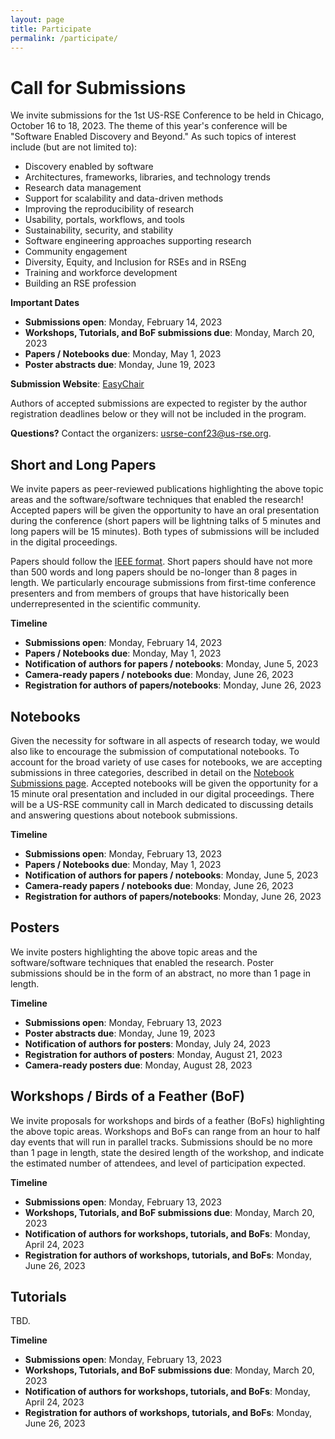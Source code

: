 ```yaml
---
layout: page
title: Participate
permalink: /participate/
---
```


# Call for Submissions

We invite submissions for the 1st US-RSE Conference to be held in Chicago,
October 16 to 18, 2023. The theme of this year's conference will be
"Software Enabled Discovery and Beyond." As such topics of interest
include (but are not limited to):

- Discovery enabled by software
- Architectures, frameworks, libraries, and technology trends
- Research data management
- Support for scalability and data-driven methods 
- Improving the reproducibility of research 
- Usability, portals, workflows, and tools
- Sustainability, security, and stability
- Software engineering approaches supporting research
- Community engagement 
- Diversity, Equity, and Inclusion for RSEs and in RSEng
- Training and workforce development
- Building an RSE profession 

**Important Dates**

- **Submissions open**: Monday, February 14, 2023
- **Workshops, Tutorials, and BoF submissions due**: Monday, March 20, 2023
- **Papers / Notebooks due**: Monday, May 1, 2023
- **Poster abstracts due**: Monday, June 19, 2023

**Submission Website**: [EasyChair](#)

Authors of accepted submissions are expected to register by the author registration deadlines below or they will not be included in the program.

**Questions?** Contact the organizers: [usrse-conf23@us-rse.org](mailto:usrse-conf23@us-rse.org).

## Short and Long Papers

We invite papers as peer-reviewed publications highlighting the above topic areas and the software/software techniques that enabled the research!  Accepted papers will be given the opportunity to have an oral presentation during the conference (short papers will be lightning talks of 5 minutes and long papers will be 15 minutes). Both types of submissions will be included in the digital proceedings. 

Papers should follow the [IEEE format](https://www.ieee.org/conferences/publishing/templates.html). Short papers should have not more than 500 words and long papers should be no-longer than 8 pages in length. We particularly encourage submissions from first-time conference presenters and from members of groups that have historically been underrepresented in the scientific community.

**Timeline**

- **Submissions open**: Monday, February 14, 2023
- **Papers / Notebooks due**: Monday, May 1, 2023
- **Notification of authors for papers / notebooks**: Monday, June 5, 2023
- **Camera-ready papers / notebooks due**: Monday, June 26, 2023
- **Registration for authors of papers/notebooks**: Monday, June 26, 2023



## Notebooks

Given the necessity for software in all aspects of research today, we would also like to encourage the submission of computational notebooks. To account for the broad variety of use cases for notebooks, we are accepting submissions in three categories, described in detail on the [Notebook Submissions page](https://us-rse.org/usrse23/notebook-submissions).  Accepted notebooks will be given the opportunity for a 15 minute oral presentation and included in our digital proceedings. There will be a US-RSE community call in March dedicated to discussing details and answering questions about notebook submissions. 

**Timeline**

- **Submissions open**: Monday, February 13, 2023
- **Papers / Notebooks due**: Monday, May 1, 2023
- **Notification of authors for papers / notebooks**: Monday, June 5, 2023
- **Camera-ready papers / notebooks due**: Monday, June 26, 2023
- **Registration for authors of papers/notebooks**: Monday, June 26, 2023



## Posters

We invite posters highlighting the above topic areas and the software/software techniques that enabled the research. Poster submissions should be in the form of an abstract, no more than 1 page in length.

**Timeline**

- **Submissions open**: Monday, February 13, 2023
- **Poster abstracts due**: Monday, June 19, 2023
- **Notification of authors for posters**: Monday, July 24, 2023
- **Registration for authors of posters**: Monday, August 21, 2023
- **Camera-ready posters due**: Monday, August 28, 2023



## Workshops / Birds of a Feather (BoF)

We invite proposals for workshops and birds of a feather (BoFs) highlighting the above topic areas. Workshops and BoFs can range from an hour to half day events that will run in parallel tracks.  Submissions should be no more than 1 page in length, state the desired length of the workshop, and indicate the estimated number of attendees, and level of participation expected.

**Timeline**

- **Submissions open**: Monday, February 13, 2023
- **Workshops, Tutorials, and BoF submissions due**: Monday, March 20, 2023
- **Notification of authors for workshops, tutorials, and BoFs**: Monday, April 24, 2023
- **Registration for authors of workshops, tutorials, and BoFs**: Monday, June 26, 2023



## Tutorials

TBD.

**Timeline**

- **Submissions open**: Monday, February 13, 2023
- **Workshops, Tutorials, and BoF submissions due**: Monday, March 20, 2023
- **Notification of authors for workshops, tutorials, and BoFs**: Monday, April 24, 2023
- **Registration for authors of workshops, tutorials, and BoFs**: Monday, June 26, 2023

